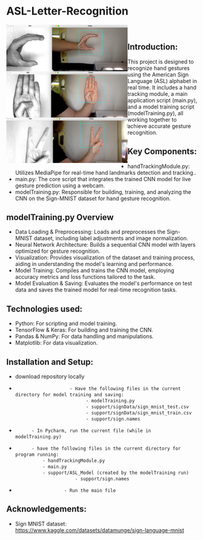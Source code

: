 # ASL-Letter-Recognition
<img align="left" src="https://github.com/jakestringfellow/ASL-Letter-Recognition/blob/main/support/C.png" width="320px" alt="picture">

<img align="left" src="https://github.com/jakestringfellow/ASL-Letter-Recognition/blob/main/support/B.png" width="320px" alt="picture">

<img align="left" src="https://github.com/jakestringfellow/ASL-Letter-Recognition/blob/main/support/V.png" width="320px" alt="picture">

<br>

## Introduction:
* This project is designed to recognize hand gestures using the American Sign Language (ASL) alphabet in real time. It includes a hand tracking module, a main application script (main.py), and a model training script (modelTraining.py), all working together to achieve accurate gesture recognition.

## Key Components: 
* handTrackingModule.py: Utilizes MediaPipe for real-time hand landmarks detection and tracking..
* main.py: The core script that integrates the trained CNN model for live gesture prediction using a webcam.
* modelTraining.py: Responsible for building, training, and analyzing the CNN on the Sign-MNIST dataset for hand gesture recognition.

## modelTraining.py Overview
* Data Loading & Preprocessing: Loads and preprocesses the Sign-MNIST dataset, including label adjustments and image normalization.
* Neural Network Architecture: Builds a sequential CNN model with layers optimized for gesture recognition.
* Visualization: Provides visualization of the dataset and training process, aiding in understanding the model's learning and performance.
* Model Training: Compiles and trains the CNN model, employing accuracy metrics and loss functions tailored to the task.
* Model Evaluation & Saving: Evaluates the model's performance on test data and saves the trained model for real-time recognition tasks.
                       
## Technologies used:  
* Python: For scripting and model training.
* TensorFlow & Keras: For building and training the CNN.
* Pandas & NumPy: For data handling and manipulations.
* Matplotlib: For data visualization.

## Installation and Setup: 
* download repository locally
*                         - Have the following files in the current directory for model training and saving: 
                        		- modelTraining.py
                        		- support/signData/sign_mnist_test.csv
                        		- support/signData/sign_mnist_train.csv
                        		- support/sign.names
                      
*			- In Pycharm, run the current file (while in modelTraining.py)
*			- have the following files in the current directory for program running:
				- handTrackingModule.py
  			 	- main.py
				- support/ASL_Model (created by the modelTraining run)
                        	- support/sign.names
*                   	- Run the main file

## Acknowledgements:
* Sign MNIST dataset: https://www.kaggle.com/datasets/datamunge/sign-language-mnist

